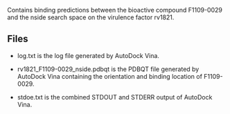 Contains binding predictions between the bioactive compound F1109-0029 and the nside search space on the virulence factor rv1821.

## Files

- log.txt is the log file generated by AutoDock Vina.

- rv1821_F1109-0029_nside.pdbqt is the PDBQT file generated by AutoDock Vina containing the orientation and binding location of F1109-0029.

- stdoe.txt is the combined STDOUT and STDERR output of AutoDock Vina.

